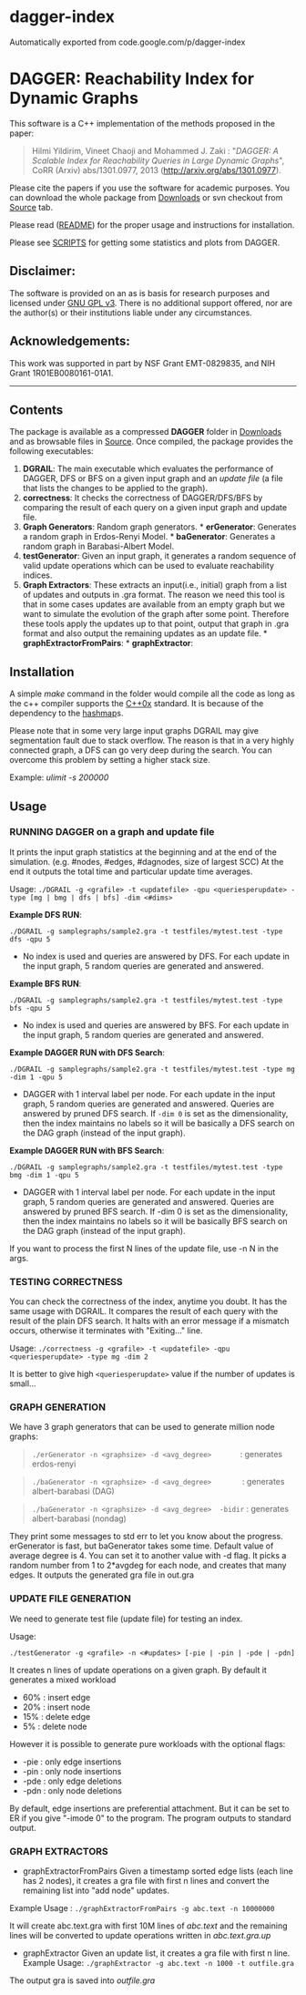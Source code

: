 # dagger-index
Automatically exported from code.google.com/p/dagger-index

# DAGGER: Reachability Index for Dynamic Graphs #
This software is a C++ implementation of the methods proposed in the paper:

> Hilmi Yildirim, Vineet Chaoji and Mohammed J. Zaki : "_DAGGER: A Scalable Index for Reachability Queries in Large Dynamic Graphs_", CoRR (Arxiv) abs/1301.0977, 2013 (http://arxiv.org/abs/1301.0977).

Please cite the papers if you use the software for academic purposes. You can download the whole package from [Downloads](http://code.google.com/p/dagger-index/downloads/list) or svn checkout from [Source](http://code.google.com/p/dagger-index/source/checkout) tab.

Please read ([README](README.md)) for the proper usage and instructions for installation.

Please see [SCRIPTS](SCRIPTS.md) for getting some statistics and plots from DAGGER.

## Disclaimer: ##
The software is provided on an as is basis for research purposes and licensed under [GNU GPL v3](http://www.gnu.org/licenses/gpl.html). There is no additional support offered, nor are the author(s) or their institutions liable under any circumstances.

## Acknowledgements: ##
This work was supported in part by NSF Grant EMT-0829835, and NIH Grant 1R01EB0080161-01A1.

--------------------------------------------------------------

## Contents ##
The package is available as a compressed **DAGGER** folder in [Downloads](http://code.google.com/p/dagger-index/downloads/list) and as browsable files in [Source](http://code.google.com/p/dagger-index/source/browse). Once compiled, the package provides the following executables:

  1. **DGRAIL**: The main executable which evaluates the performance of DAGGER, DFS or BFS on a given input graph and an _update file_ (a file that lists the changes to be applied to the graph).
  1. **correctness**: It checks the correctness of DAGGER/DFS/BFS by comparing the result of each query on a given input graph and update file.
  1. **Graph Generators**: Random graph generators.
    * **erGenerator**: Generates a random graph in Erdos-Renyi Model.
    * **baGenerator**: Generates a random graph in Barabasi-Albert Model.
  1. **testGenerator**: Given an input graph, it generates a random sequence of valid update operations which can be used to evaluate reachability indices.
  1. **Graph Extractors**: These extracts an input(i.e., initial) graph from a list of updates and outputs in .gra format. The reason we need this tool is that in some cases updates are available from an empty graph but we want to simulate the evolution of the graph after some point. Therefore these tools apply the updates up to that point, output that graph in .gra format and also output the remaining updates as an update file.
    * **graphExtractorFromPairs**:
    * **graphExtractor**:

## Installation ##
A simple _make_ command in the folder would compile all the code as long as the c++ compiler supports the [C++0x](http://en.wikipedia.org/wiki/C%2B%2B0x) standard. It is because of the dependency to the [hashmap](http://en.wikipedia.org/wiki/Unordered_map_(C%2B%2B))s.

Please note that in some very large input graphs DGRAIL may give segmentation fault due to stack overflow. The reason is that in a very highly connected graph, a DFS can go very deep during the search. You can overcome this problem by setting a higher stack size.

Example: _ulimit -s 200000_

## Usage ##

### RUNNING DAGGER on a graph and update file ###
It prints the input graph statistics at the beginning and at the end of the simulation.
(e.g. #nodes, #edges, #dagnodes, size of largest SCC)
At the end it outputs the total time and particular update time averages.

Usage:
`./DGRAIL -g <grafile> -t <updatefile> -qpu <queriesperupdate> -type [mg | bmg | dfs | bfs] -dim <#dims>`

**Example DFS RUN**:

`./DGRAIL -g samplegraphs/sample2.gra -t testfiles/mytest.test -type dfs -qpu 5`
  * No index is used and queries are answered by DFS. For each update in the input graph, 5 random queries are generated and answered.

**Example BFS RUN**:

`./DGRAIL -g samplegraphs/sample2.gra -t testfiles/mytest.test -type bfs -qpu 5`
  * No index is used and queries are answered by BFS. For each update in the input graph, 5 random queries are generated and answered.

**Example DAGGER RUN with DFS Search**:

`./DGRAIL -g samplegraphs/sample2.gra -t testfiles/mytest.test -type mg -dim 1 -qpu 5`
  * DAGGER with 1 interval label per node. For each update in the input graph, 5 random queries are generated and answered. Queries are answered by pruned DFS search. If `-dim 0` is set as the dimensionality, then the index maintains no labels so it will be basically a DFS search on the DAG graph (instead of the input graph).

**Example DAGGER RUN with BFS Search**:

`./DGRAIL -g samplegraphs/sample2.gra -t testfiles/mytest.test -type bmg -dim 1 -qpu 5`
  * DAGGER with 1 interval label per node. For each update in the input graph, 5 random queries are generated and answered. Queries are answered by pruned BFS search. If -dim 0 is set as the dimensionality, then the index maintains no labels so it will be basically BFS search on the DAG graph (instead of the input graph).

If you want to process the first N lines of the update file, use -n N in the args.

### TESTING CORRECTNESS ###
You can check the correctness of the index, anytime you doubt. It has the same usage with DGRAIL. It compares the result of each query with the result of the plain DFS search. It halts with an error message if a mismatch occurs, otherwise it terminates with "Exiting..." line.

Usage:
`./correctness -g <grafile> -t <updatefile> -qpu <queriesperupdate> -type mg -dim 2`

It is better to give high `<queriesperupdate>` value if the number of updates is small...

### GRAPH GENERATION ###

We have 3 graph generators that can be used to generate million node graphs:
> `./erGenerator -n <graphsize> -d <avg_degree>       `: generates erdos-renyi

> `./baGenerator -n <graphsize> -d <avg_degree>       `   : generates albert-barabasi (DAG)

> `./baGenerator -n <graphsize> -d <avg_degree>  -bidir`  : generates albert-barabasi (nondag)

They print some messages to std err to let you know about the progress. erGenerator is fast, but baGenerator takes some time. Default value of average degree is 4. You can set it to another value with -d flag. It picks a random number from 1 to 2\*avgdeg for each node, and creates that many edges. It outputs the generated gra file in out.gra

### UPDATE FILE GENERATION ###

We need to generate test file (update file) for testing an index.

Usage:

`./testGenerator -g <grafile> -n <#updates> [-pie | -pin | -pde | -pdn]`

It creates n lines of update operations on a given graph. By default it generates a mixed workload
  * 60% : insert edge
  * 20% : insert node
  * 15% : delete edge
  * 5%  : delete node

However it is possible to generate pure workloads with the optional flags:
  * -pie : only edge insertions
  * -pin : only node insertions
  * -pde : only edge deletions
  * -pdn : only node deletions

By default, edge insertions are preferential attachment. But it can be set to ER if you give "-imode 0" to the program. The program outputs to standard output.

### GRAPH EXTRACTORS ###

  * graphExtractorFromPairs
Given a timestamp sorted edge lists (each line has 2 nodes), it creates a gra file with first n lines and convert the remaining list into "add node" updates.

Example Usage :
`./graphExtractorFromPairs -g abc.text -n 10000000`

It will create abc.text.gra with first 10M lines of _abc.text_ and the remaining lines will be converted to update operations written in _abc.text.gra.up_

  * graphExtractor
Given an update list, it creates a gra file with first n line.
Example Usage:
`./graphExtractor -g abc.text -n 1000 -t outfile.gra`

The output gra is saved into _outfile.gra_
